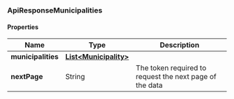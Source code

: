 
[//]: # (CLASS:ApiResponseMunicipalities)

[//]: # (KIND:object)

### ApiResponseMunicipalities

#### Properties

[//]: # (START_DEFINITION)

Name | Type | Description
------------ | ------------- | -------------
**municipalities** | [**List&lt;Municipality&gt;**](Municipality.md) |  &nbsp;
**nextPage** | String | The token required to request the next page of the data &nbsp;

[//]: # (END_DEFINITION)


[//]: # (CONTAINED_CLASS:Municipality)





